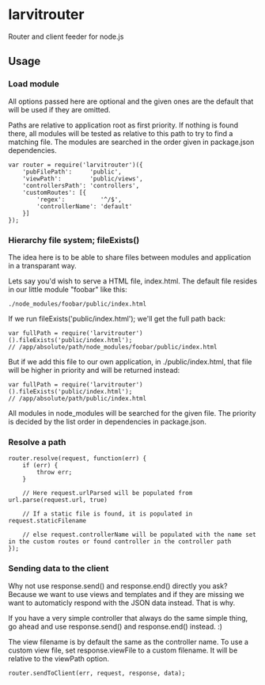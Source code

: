 # larvitrouter

Router and client feeder for node.js

## Usage

### Load module

All options passed here are optional and the given ones are the default that will be used if they are omitted.

Paths are relative to application root as first priority. If nothing is found there, all modules will be tested as relative to this path to try to find a matching file. The modules are searched in the order given in package.json dependencies.

    var router = require('larvitrouter')({
    	'pubFilePath':     'public',
    	'viewPath':        'public/views',
    	'controllersPath': 'controllers',
    	'customRoutes': [{
    		'regex':          '^/$',
    		'controllerName': 'default'
    	}]
    });

### Hierarchy file system; fileExists()

The idea here is to be able to share files between modules and application in a transparant way.

Lets say you'd wish to serve a HTML file, index.html. The default file resides in our little module "foobar" like this:

    ./node_modules/foobar/public/index.html

If we run fileExists('public/index.html'); we'll get the full path back:

    var fullPath = require('larvitrouter')().fileExists('public/index.html');
    // /app/absolute/path/node_modules/foobar/public/index.html

But if we add this file to our own application, in ./public/index.html, that file will be higher in priority and will be returned instead:

    var fullPath = require('larvitrouter')().fileExists('public/index.html');
    // /app/absolute/path/public/index.html

All modules in node_modules will be searched for the given file. The priority is decided by the list order in dependencies in package.json.


### Resolve a path

    router.resolve(request, function(err) {
    	if (err) {
    		throw err;
    	}

    	// Here request.urlParsed will be populated from url.parse(request.url, true)

    	// If a static file is found, it is populated in request.staticFilename

    	// else request.controllerName will be populated with the name set in the custom routes or found controller in the controller path
    });

### Sending data to the client

Why not use response.send() and response.end() directly you ask? Because we want to use views and templates and if they are missing we want to automaticly respond with the JSON data instead. That is why.

If you have a very simple controller that always do the same simple thing, go ahead and use response.send() and response.end() instead. :)

The view filename is by default the same as the controller name. To use a custom view file, set response.viewFile to a custom filename. It will be relative to the viewPath option.

    router.sendToClient(err, request, response, data);